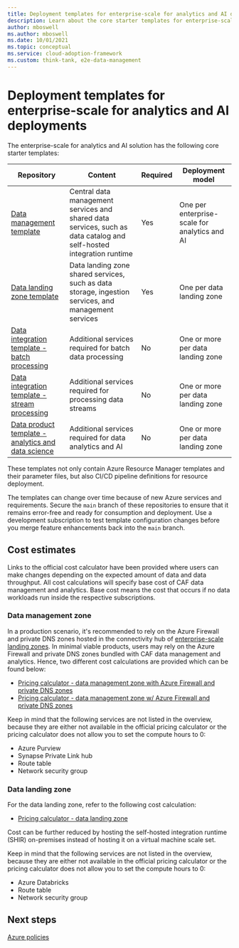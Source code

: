 ```yaml
---
title: Deployment templates for enterprise-scale for analytics and AI deployments
description: Learn about the core starter templates for enterprise-scale for analytics and AI deployments.
author: mboswell
ms.author: mboswell
ms.date: 10/01/2021
ms.topic: conceptual
ms.service: cloud-adoption-framework
ms.custom: think-tank, e2e-data-management
---
```


# Deployment templates for enterprise-scale for analytics and AI deployments

The enterprise-scale for analytics and AI solution has the following core starter templates:

|Repository|Content|Required|Deployment model|
|-|-|-|-|
|[Data management template](https://github.com/Azure/data-management-zone)| Central data management services and shared data services, such as data catalog and self-hosted integration runtime | Yes | One per enterprise-scale for analytics and AI |
|[Data landing zone template](https://github.com/Azure/data-landing-zone)| Data landing zone shared services, such as data storage, ingestion services, and management services | Yes | One per data landing zone |
|[Data integration template - batch processing](https://github.com/Azure/data-product-batch) | Additional services required for batch data processing | No | One or more per data landing zone |
|[Data integration template - stream processing](https://github.com/Azure/data-product-streaming) | Additional services required for processing data streams | No | One or more per data landing zone |
|[Data product template - analytics and data science](https://github.com/Azure/data-product-analytics)| Additional services required for data analytics and AI| No | One or more per data landing zone |

These templates not only contain Azure Resource Manager templates and their parameter files, but also CI/CD pipeline definitions for resource deployment.

The templates can change over time because of new Azure services and requirements. Secure the `main` branch of these repositories to ensure that it remains error-free and ready for consumption and deployment. Use a development subscription to test template configuration changes before you merge feature enhancements back into the `main` branch.

## Cost estimates

Links to the official cost calculator have been provided where users can make changes depending on the expected amount of data and data throughput. All cost calculations will specify base cost of CAF data management and analytics. Base cost means the cost that occurs if no data workloads run inside the respective subscriptions.

### Data management zone

In a production scenario, it's recommended to rely on the Azure Firewall and private DNS zones hosted in the connectivity hub of [enterprise-scale landing zones](https://github.com/Azure/Enterprise-Scale). In minimal viable products, users may rely on the Azure Firewall and private DNS zones bundled with CAF data management and analytics. Hence, two different cost calculations are provided which can be found below:

- [Pricing calculator - data management zone with Azure Firewall and private DNS zones](https://azure.com/e/ebb7508a6d78487b9a1583878d0948cc)
- [Pricing calculator - data management zone w/ Azure Firewall and private DNS zones](https://azure.com/e/658478643d4b46fdbf8b1972c4b0704b)

Keep in mind that the following services are not listed in the overview, because they are either not available in the official pricing calculator or the pricing calculator does not allow you to set the compute hours to 0:

- Azure Purview
- Synapse Private Link hub
- Route table
- Network security group

### Data landing zone

For the data landing zone,  refer to the following cost calculation:

- [Pricing calculator - data landing zone](https://azure.com/e/55cb6feafcc24cec8cfeb10486d54ab5)

Cost can be further reduced by hosting the self-hosted integration runtime (SHIR) on-premises instead of hosting it on a virtual machine scale set.

Keep in mind that the following services are not listed in the overview, because they are either not available in the official pricing calculator or the pricing calculator does not allow you to set the compute hours to 0:

- Azure Databricks
- Route table
- Network security group

## Next steps

[Azure policies](policies.md)
